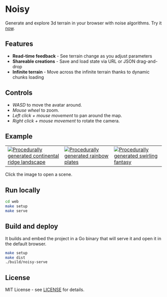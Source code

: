 # Noisy

Generate and explore 3d terrain in your browser with noise algorithms.
Try it [now](https://mooss.github.io/noisy/acorn).

## Features

- **Read-time feedback** - See terrain change as you adjust parameters
- **Shareable creations** - Save and load state via URL or JSON drag-and-drop
- **Infinite terrain** - Move across the infinite terrain thanks to dynamic chunks loading

## Controls

- *WASD* to move the avatar around.
- *Mouse wheel* to zoom.
- *Left click + mouse movement* to pan around the map.
- *Right click + mouse movement* to rotate the camera.

## Example

<table>
  <tr>
    <td>
      <a title="Continental ridges" href="https://mooss.github.io/noisy/bean/?q=N4IghgDiBcoMY1GAjjcAvEAaEAFRIAojAIwBsAnAHQCsZAHBQOz1MAMjATJyZzgGIwAtCXoAWKmM5sybAMz16nMWIqKcAcRg0KnKmzFyxNQzWXc5AXxxgAngWLQQ9gWhcgtTgO4hL1kABGBGBoYABOvv5gAM4ECLAgAEpoAJLY4IJOYCE2AKpoAMLpEGEApgBuAJYA9gCu0QDKleilbr44QQkhWQAukTYA1nEElWitNkXe6fgJjiDl6Znz6Z5sVAqccpxkO9tkCiycfh3BoQA2_eAA6sNdAFqh2elgAIpoAEJhlQDmABY9AAI4NUAHY9Sog0pg56OJAAKwIADkYGsyFEFglkVkAGaXMDvFFUNT-TpIUIANUu3wIpPAoQAKu0QPEkGBWglad1wA0mSyQAApAgAaRppyyYAQ_j5YAAGmgfMdwFjQJzQgB5XnBEVZak2NJZX7PMC01VOaqahLUjlikB9KUEQ1OXGKqAJAAmY3SqCcAA90hEnEMcCC0LUmbEEqMnABbdIIpwXHAepytPxp_wAWTQIpwABFRV1HqN7V0AIIwPQkGwATTQjJsYEdKptdpwfMdIGd_nz1sL4o9JaQPhTzyz4uefqc5bzBbJWQAEhbQIKEn1e3OQObByArc2-7alyAO12cK7QMmQIucN6QJgcAGQEGQCGnGH_BHQFGQLGcPGQImQAvVNFQJdc6TNQ9d0CG0CW3DUnDeHBJhAacjzQE8QDPQC0AWa80DvEAHyvZ9SCoNEcA_EAvx_EA_wAoDIn8AAZWdwPAN822CWMwK5LdOMtViuVbZkHQrCgXQIC8bjwpw0nvNAnxfEAOJASjqLjNB6M9NMG1xHi0D4kSBP0pxYP40B4JARCQGQ1DHS2CT3TQSkZNvf0FPSJSHnfEY0Bouj0gYnTaOCTwQHyGwVxAWsbB7EA5XTHAxxAWD0zShsoLAZIslGGwZnAIIbBYrIQz8IA...">
        <img src="https://mooss.github.io/noisy/bean/scenes/continental-ridges.jpeg" alt="Procedurally generated continental ridge landscape"/>
      </a>
    </td>
    <td>
      <a title="Rainbow plates" href="https://mooss.github.io/noisy/bean/?q=N4IghgDiBcoMY1GAjjcAvEAaEAFRIAojAIwAsATAHQkDMADAKwAcAbAOz23NcU4BiMZuyqUybMiVbl2FVsxwBxGI3bMqjAJya5ZRmXoTWAXxxgAngWLRy1Ok030pj_ZsYChIyvsrt2ZdikKPhBlaGoDEkN_HUZ9Ck1aAFMAWgpaY1MQACMCMDQwACcQTLMAZwIEWBAAJTRMM0FoEAAPbHAAVTQAYXaIQqSANwBLAHsAVzKAZWH0JJgKRhMcXOr85rAAFxKssABrSoJhtDazXuaAd3b8ausQQfam-_aw-ioGWXlZEjoyVkoSKUcnkCgAbHZmADqhzWAC0CmB8mYAIpoGpgYYAO2yoyuZmsSAAVgQAHIwN7LcAPapkjYAMwh4AAQmgrllVkgCgA1RkAcwIHPABQAKiUcFUkGB5tVBetwFMxSAJSAAFIEADSApBGzACCyyrAAA1SOwgWBaaBZQUAPKKg2a6CsMwASVIZDMYEFVuaoztBH5Mu1IG2-oIAAs0AygVBqgATUjvHCoZqnEDFZoHHCYtDjRUVarHZoAW3axOa4Jw8ea80ytayAFkCmScAARLVrBHHUNrACCBQQZgAmuSaOwPRHAx3miHxeHI4y25POTr492kFdq-0wI2dVu2s0-6328vwAAJP3VNXVbZLoU-i-gAOWoMzpVz4uMmOgKskRMgZMgK6ODphSWYJswjBZPmoCFiAJY4GWIAViAVYgDWQIsrecq-muIBPsCU4gCyuG2s0qI4OcICHiAE4gFGWRfihaAPEm9TtOmIDnmBNhUJS0EgLB8EgIhyGoehWQADLHne4C5rhYAllhaA4bO1T4d6wYPjRCyaNGBCodCrHNEBaZoJmIDZs0ck4PxgmlmgoloOJHoMkp964epQbEapoCkSA5EgJR1ETrQFB6XGaA8kZIANKZGbtJZIDwlBRxoEJIntGJOxZGWSBhCAXRmFeIDDmYi4gMadY4Duml1nVuxgPhYB1BsxxmDc4C5GYUkbNmmRAA..">
        <img src="https://mooss.github.io/noisy/bean/scenes/rainbow-plates.jpeg" alt="Procedurally generated rainbow plates"/>
      </a>
    </td>
    <td>
      <a title="Swirling fantasy" href="https://mooss.github.io/noisy/bean/?q=N4IghgDiBcoMY1GAjjEAxATgU2yANCAAqIgCiMATAAwDsAdAKy0BsAHACwCc1AzJZ2ptC6GAFpKvavQ6M2lASzm1eHWoQDiVXl3oBGPbS4HajRnsqm2AX0JgAnqQrQ9LXVzMeeXNntnCMcUYOGS4wrhZeFhVaIVVNKl1KZjljWgM9Lg5eG1sQACNSMDQwTBBrPLAAZ1IEWBAAJTQALwJwUWgQAA82sABVNABhNogcADcASwB7AFcqgGUJ5rxoZJY8wvrizrAAF3LKgGta0gm0HrthzoB3NpJ652kFbnDX1_VA6Cf-N9-uVgSX3olBebh4Kh8emo1D0vAqhE2SBKABsDnYAOonLYALRKYGKdgAimh0GAAHa7aqOOzOJAAK1IADkYNJ1nYxkySgAzNHgABCLPotEoGyKJQAaryAOakRHgEoAFXKhDqSDAK1Acu24HmypAqpAAClSABpWVinZgBB5A1gAAaMGy8PAzPqWpKAHk9bazdBeB8wABJR0BsBy92dKbe0gyt0WkD7G2kAAWaB5zqg9QAJjA9PQuIRUJ1g4Qyp1joQyWgZnqavUzp0ALZtBmdVGEHOdPAVHt5ACyJWZhAAIuatnizkmtgBBKj5uwATUFmTsYFTcfHnUTKpTad5o43SMtOanSFuXd6A8tvR6nVnI7HR_AAAlo_VjfV9of5ZG36BY5q8bbvqu6dOmeSZqAnYgByhYwIwpZoBWIBVp0NZ5HWoANiAzaEK2IDtiA0Hds6ArftqUaniAAEFPGApUV6d5tFcIDEoQ64gOBhCQURaCvnBxZtGWIDIahIDoYQmEgNhuEgPhhHEQceQADKPj-4ASSBWzNuRaCUTu9Q0RGCZ_iAHFgCeEGkJ2eZ6AJCEgMJonVrWpxoLJ8ltIpParjyum_lRRl0aZjEgPeIAsWxZkwLwegZtZaCYgJLCIUCKUoXirn1u5LZoApaAkXkrZIFoQIcJQdgftIch2Ae0i0LkzpXiAqm9m1lRgDRYBNDsZx2Pc4CFHYqk7FWFRAA">
        <img src="https://mooss.github.io/noisy/bean/scenes/swirling-fantasy.jpeg" alt="Procedurally generated swirling fantasy"/>
      </a>
    </td>
  </tr>
</table>
Click the image to open a scene.

## Run locally

```bash
cd web
make setup
make serve
```

## Build and deploy

It builds and embed the project in a Go binary that will serve it and open it in the default browser.
```bash
make setup
make dist
./build/noisy-serve
```

## License

MIT License - see [LICENSE](LICENSE) for details.
